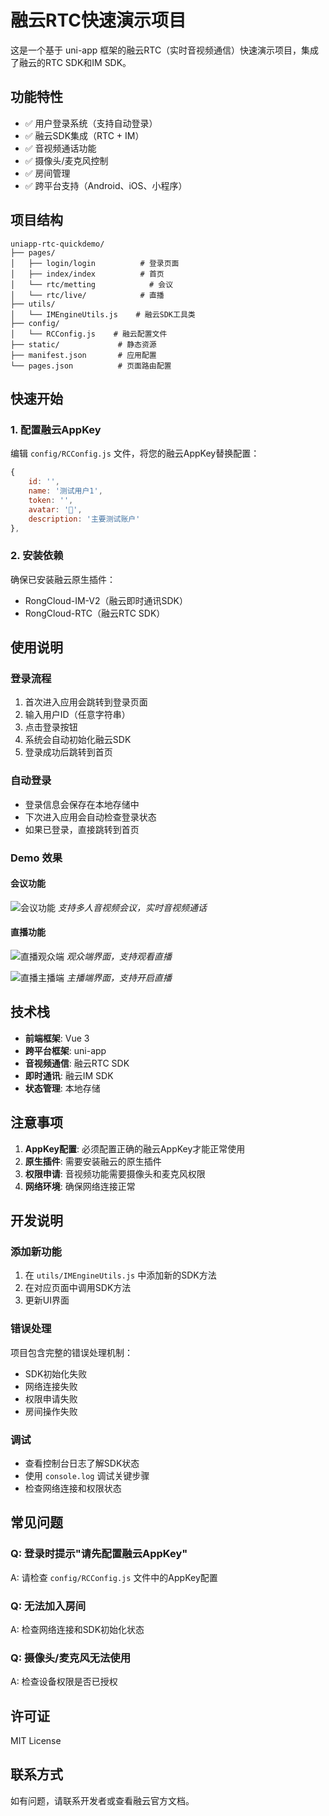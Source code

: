 # 融云RTC快速演示项目

这是一个基于 uni-app 框架的融云RTC（实时音视频通信）快速演示项目，集成了融云的RTC SDK和IM SDK。

## 功能特性

- ✅ 用户登录系统（支持自动登录）
- ✅ 融云SDK集成（RTC + IM）
- ✅ 音视频通话功能
- ✅ 摄像头/麦克风控制
- ✅ 房间管理
- ✅ 跨平台支持（Android、iOS、小程序）

## 项目结构

```
uniapp-rtc-quickdemo/
├── pages/
│   ├── login/login          # 登录页面
│   ├── index/index          # 首页
│   └── rtc/metting            # 会议
│   └── rtc/live/            # 直播
├── utils/
│   └── IMEngineUtils.js    # 融云SDK工具类
├── config/
│   └── RCConfig.js    # 融云配置文件
├── static/             # 静态资源
├── manifest.json       # 应用配置
└── pages.json          # 页面路由配置
```

## 快速开始

### 1. 配置融云AppKey

编辑 `config/RCConfig.js` 文件，将您的融云AppKey替换配置：

```javascript
{
	id: '',
	name: '测试用户1',
	token: '',
	avatar: '👤',
	description: '主要测试账户'
},
```

### 2. 安装依赖

确保已安装融云原生插件：
- RongCloud-IM-V2（融云即时通讯SDK）
- RongCloud-RTC（融云RTC SDK）

## 使用说明

### 登录流程

1. 首次进入应用会跳转到登录页面
2. 输入用户ID（任意字符串）
3. 点击登录按钮
4. 系统会自动初始化融云SDK
5. 登录成功后跳转到首页

### 自动登录

- 登录信息会保存在本地存储中
- 下次进入应用会自动检查登录状态
- 如果已登录，直接跳转到首页

### Demo 效果

#### 会议功能
![会议功能](static/meeting.png)
*支持多人音视频会议，实时音视频通话*

#### 直播功能
![直播观众端](static/live_audience.png)
*观众端界面，支持观看直播*

![直播主播端](static/live_broadcaster.png)
*主播端界面，支持开启直播*


## 技术栈

- **前端框架**: Vue 3
- **跨平台框架**: uni-app
- **音视频通信**: 融云RTC SDK
- **即时通讯**: 融云IM SDK
- **状态管理**: 本地存储

## 注意事项

1. **AppKey配置**: 必须配置正确的融云AppKey才能正常使用
2. **原生插件**: 需要安装融云的原生插件
3. **权限申请**: 音视频功能需要摄像头和麦克风权限
4. **网络环境**: 确保网络连接正常

## 开发说明

### 添加新功能

1. 在 `utils/IMEngineUtils.js` 中添加新的SDK方法
2. 在对应页面中调用SDK方法
3. 更新UI界面

### 错误处理

项目包含完整的错误处理机制：
- SDK初始化失败
- 网络连接失败
- 权限申请失败
- 房间操作失败

### 调试

- 查看控制台日志了解SDK状态
- 使用 `console.log` 调试关键步骤
- 检查网络连接和权限状态

## 常见问题

### Q: 登录时提示"请先配置融云AppKey"
A: 请检查 `config/RCConfig.js` 文件中的AppKey配置

### Q: 无法加入房间
A: 检查网络连接和SDK初始化状态

### Q: 摄像头/麦克风无法使用
A: 检查设备权限是否已授权

## 许可证

MIT License

## 联系方式

如有问题，请联系开发者或查看融云官方文档。 